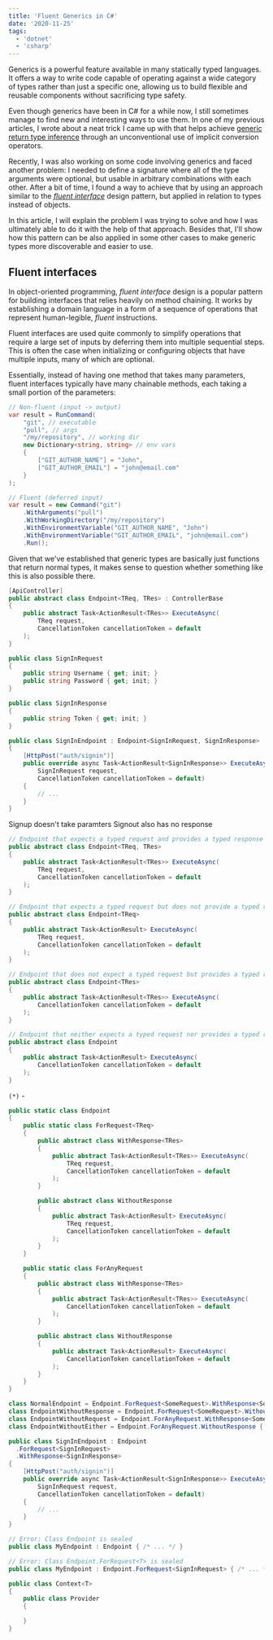 ```yaml
---
title: 'Fluent Generics in C#'
date: '2020-11-25'
tags:
  - 'dotnet'
  - 'csharp'
---
```


Generics is a powerful feature available in many statically typed languages. It offers a way to write code capable of operating against a wide category of types rather than just a specific one, allowing us to build flexible and reusable components without sacrificing type safety.

Even though generics have been in C# for a while now, I still sometimes manage to find new and interesting ways to use them. In one of my previous articles, I wrote about a neat trick I came up with that helps achieve [generic return type inference](/blog/return-type-inference) through an unconventional use of implicit conversion operators.

Recently, I was also working on some code involving generics and faced another problem: I needed to define a signature where all of the type arguments were optional, but usable in arbitrary combinations with each other. After a bit of time, I found a way to achieve that by using an approach similar to the [_fluent interface_](https://en.wikipedia.org/wiki/Fluent_interface) design pattern, but applied in relation to types instead of objects.

In this article, I will explain the problem I was trying to solve and how I was ultimately able to do it with the help of that approach. Besides that, I'll show how this pattern can be also applied in some other cases to make generic types more discoverable and easier to use.

## Fluent interfaces

In object-oriented programming, _fluent interface_ design is a popular pattern for building interfaces that relies heavily on method chaining. It works by establishing a domain language in a form of a sequence of operations that represent human-legible, _fluent_ instructions.

Fluent interfaces are used quite commonly to simplify operations that require a large set of inputs by deferring them into multiple sequential steps. This is often the case when initializing or configuring objects that have multiple inputs, many of which are optional.

Essentially, instead of having one method that takes many parameters, fluent interfaces typically have many chainable methods, each taking a small portion of the parameters:

```csharp
// Non-fluent (input -> output)
var result = RunCommand(
    "git", // executable
    "pull", // args
    "/my/repository", // working dir
    new Dictionary<string, string> // env vars
    {
        ["GIT_AUTHOR_NAME"] = "John",
        ["GIT_AUTHOR_EMAIL"] = "john@email.com"
    }
);

// Fluent (deferred input)
var result = new Command("git")
    .WithArguments("pull")
    .WithWorkingDirectory("/my/repository")
    .WithEnvironmentVariable("GIT_AUTHOR_NAME", "John")
    .WithEnvironmentVariable("GIT_AUTHOR_EMAIL", "john@email.com")
    .Run();
```

Given that we've established that generic types are basically just functions that return normal types, it makes sense to question whether something like this is also possible there.

```csharp
[ApiController]
public abstract class Endpoint<TReq, TRes> : ControllerBase
{
    public abstract Task<ActionResult<TRes>> ExecuteAsync(
        TReq request,
        CancellationToken cancellationToken = default
    );
}
```

```csharp
public class SignInRequest
{
    public string Username { get; init; }
    public string Password { get; init; }
}

public class SignInResponse
{
    public string Token { get; init; }
}

public class SignInEndpoint : Endpoint<SignInRequest, SignInResponse>
{
    [HttpPost("auth/signin")]
    public override async Task<ActionResult<SignInResponse>> ExecuteAsync(
        SignInRequest request,
        CancellationToken cancellationToken = default)
    {
        // ...
    }
}
```

Signup doesn't take paramters
Signout also has no response

```csharp
// Endpoint that expects a typed request and provides a typed response
public abstract class Endpoint<TReq, TRes>
{
    public abstract Task<ActionResult<TRes>> ExecuteAsync(
        TReq request,
        CancellationToken cancellationToken = default
    );
}

// Endpoint that expects a typed request but does not provide a typed response (*)
public abstract class Endpoint<TReq>
{
    public abstract Task<ActionResult> ExecuteAsync(
        TReq request,
        CancellationToken cancellationToken = default
    );
}

// Endpoint that does not expect a typed request but provides a typed response (*)
public abstract class Endpoint<TRes>
{
    public abstract Task<ActionResult<TRes>> ExecuteAsync(
        CancellationToken cancellationToken = default
    );
}

// Endpoint that neither expects a typed request nor provides a typed response
public abstract class Endpoint
{
    public abstract Task<ActionResult> ExecuteAsync(
        CancellationToken cancellationToken = default
    );
}
```

`(*)` -

```csharp
public static class Endpoint
{
    public static class ForRequest<TReq>
    {
        public abstract class WithResponse<TRes>
        {
            public abstract Task<ActionResult<TRes>> ExecuteAsync(
                TReq request,
                CancellationToken cancellationToken = default
            );
        }

        public abstract class WithoutResponse
        {
            public abstract Task<ActionResult> ExecuteAsync(
                TReq request,
                CancellationToken cancellationToken = default
            );
        }
    }

    public static class ForAnyRequest
    {
        public abstract class WithResponse<TRes>
        {
            public abstract Task<ActionResult<TRes>> ExecuteAsync(
                CancellationToken cancellationToken = default
            );
        }

        public abstract class WithoutResponse
        {
            public abstract Task<ActionResult> ExecuteAsync(
                CancellationToken cancellationToken = default
            );
        }
    }
}
```

```csharp
class NormalEndpoint = Endpoint.ForRequest<SomeRequest>.WithResponse<SomeResponse> { /* ... */ }
class EndpointWithoutResponse = Endpoint.ForRequest<SomeRequest>.WithoutResponse { /* ... */ }
class EndpointWithoutRequest = Endpoint.ForAnyRequest.WithResponse<SomeResponse> { /* ... */ }
class EndpointWithoutEither = Endpoint.ForAnyRequest.WithoutResponse { /* ... */ }
```

```csharp
public class SignInEndpoint : Endpoint
  .ForRequest<SignInRequest>
  .WithResponse<SignInResponse>
{
    [HttpPost("auth/signin")]
    public override async Task<ActionResult<SignInResponse>> ExecuteAsync(
        SignInRequest request,
        CancellationToken cancellationToken = default)
    {
        // ...
    }
}
```

```csharp
// Error: Class Endpoint is sealed
public class MyEndpoint : Endpoint { /* ... */ }

// Error: Class Endpoint.ForRequest<T> is sealed
public class MyEndpoint : Endpoint.ForRequest<SignInRequest> { /* ... */ }
```

```csharp
public class Context<T>
{
    public class Provider
    {

    }
}
```
